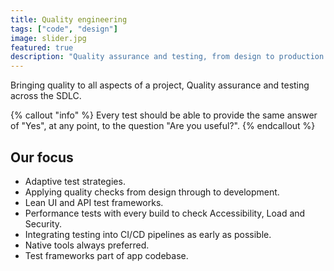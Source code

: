 ```yaml
---
title: Quality engineering
tags: ["code", "design"]
image: slider.jpg
featured: true
description: "Quality assurance and testing, from design to production."
---
```


<p class="lead">Bringing quality to all aspects of a project, Quality assurance and testing across the SDLC.</p>

{% callout "info" %}
Every test should be able to provide the same answer of "Yes", at any point, to the question "Are you useful?".
{% endcallout %}

## Our focus
- Adaptive test strategies.
- Applying quality checks from design through to development.
- Lean UI and API test frameworks.
- Performance tests with every build to check Accessibility, Load and Security.
- Integrating testing into CI/CD pipelines as early as possible.
- Native tools always preferred.
- Test frameworks part of app codebase.

<!-- {{< button link="https://calendly.com/jaffamonkeyltd/intro-call" text="Book an intro meeting" >}} -->
